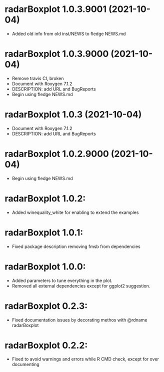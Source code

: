 <!-- NEWS.md is maintained by https://cynkra.github.io/fledge, do not edit -->

# radarBoxplot 1.0.3.9001 (2021-10-04)

* Added old info from old inst/NEWS to fledge NEWS.md


# radarBoxplot 1.0.3.9000 (2021-10-04)

* Remove travis CI, broken
* Document with Roxygen 7.1.2
* DESCRIPTION: add URL and BugReports
* Begin using fledge NEWS.md


# radarBoxplot 1.0.3 (2021-10-04)

* Document with Roxygen 7.1.2
* DESCRIPTION: add URL and BugReports


# radarBoxplot 1.0.2.9000 (2021-10-04)

* Begin using fledge NEWS.md


# radarBoxplot 1.0.2: 

* Added winequality_white for enabling to extend the examples


# radarBoxplot 1.0.1: 

* Fixed package description removing fmsb from dependencies


# radarBoxplot 1.0.0: 

* Added parameters to tune everything in the plot.
* Removed all external dependencies except for ggplot2 suggestion.


# radarBoxplot 0.2.3: 

* Fixed documentation issues by decorating methos with @rdname radarBoxplot


# radarBoxplot 0.2.2: 

* Fixed to avoid warnings and errors while R CMD check, except for over documenting
